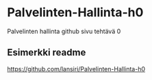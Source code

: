 # Palvelinten-Hallinta-h0

Palvelinten hallinta github sivu tehtävä 0

## Esimerkki readme

  <koodi>

https://github.com/lansiri/Palvelinten-Hallinta-h0
